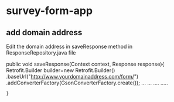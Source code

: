 # survey-form-app

## add domain address 
Edit the domain address in saveResponse method in ResponseRepository.java file

public void saveResponse(Context context, Response response){
        Retrofit.Builder builder=new Retrofit.Builder()
                .baseUrl("http://www.yourdomainaddress.com/form/")
                .addConverterFactory(GsonConverterFactory.create());
        ...
        ...
        ....
        .....

    }